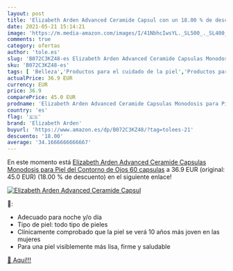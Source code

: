 ```yaml
---
layout: post
title: 'Elizabeth Arden Advanced Ceramide Capsul con un 18.00 % de descuento'
date: 2021-05-21 15:14:21
image: 'https://m.media-amazon.com/images/I/41NbhcIwsYL._SL500_._SL400_.jpg'
comments: true
category: ofertas
author: 'tole.es'
slug: 'B072C3KZ48-es Elizabeth Arden Advanced Ceramide Capsulas Monodosis para...'
sku: 'B072C3KZ48-es'
tags: [ 'Belleza','Productos para el cuidado de la piel','Productos para el cuidado de los ojos','Sueros y líquidos para los ojos','arden','elizabeth','elizabeth arden', ]
actualPrice: 36.9 EUR
currency: EUR
price: 36.9
comparePrice: 45.0 EUR
prodname: 'Elizabeth Arden Advanced Ceramide Capsulas Monodosis para Piel del Contorno de Ojos 60 capsulas'
country: 'es'
flag: '🇪🇸'
brand: 'Elizabeth Arden'
buyurl: 'https://www.amazon.es/dp/B072C3KZ48/?tag=tolees-21'
descuento: '18.00'
average: '34.1666666666667'
---
```


En este momento está [Elizabeth Arden Advanced Ceramide Capsulas Monodosis para Piel del Contorno de Ojos 60 capsulas](https://www.amazon.es/dp/B072C3KZ48/?tag=tolees-21) a 36.9 EUR (original: 45.0 EUR) (18.00 %  de descuento) en el siguiente enlace!

[![Elizabeth Arden Advanced Ceramide Capsul](https://m.media-amazon.com/images/I/41NbhcIwsYL._SL500_._SL400_.jpg)](https://www.amazon.es/dp/B072C3KZ48/?tag=tolees-21)

🔎:

- Adecuado para noche y/o día
- Tipo de piel: todo tipo de pieles
- Clínicamente comprobado que la piel se verá 10 años más joven en las mujeres
- Para una piel visiblemente más lisa, firme y saludable

[🛒 Aquí!!!](https://www.amazon.es/dp/B072C3KZ48/?tag=tolees-21)
